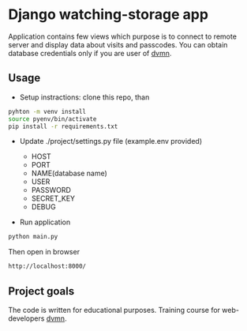 # Django watching-storage app
Application contains few views which purpose is to connect to remote server
and display data about visits and passcodes.
You can obtain database credentials only if you are user of [dvmn](https://dvmn.org).

## Usage
* Setup instractions:
clone this repo, than
```bash
pyhton -m venv install
source pyenv/bin/activate
pip install -r requirements.txt
```

* Update ./project/settings.py file (example.env provided)
    * HOST
    * PORT
    * NAME(database name)
    * USER
    * PASSWORD
    * SECRET_KEY
    * DEBUG

* Run application
```bash
python main.py
```
Then open in browser
```bash
http://localhost:8000/
```
## Project goals
The code is written for educational purposes.
Training course for web-developers [dvmn](https://dvmn.org).
